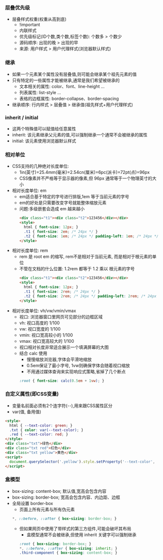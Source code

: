 ### 层叠优先级
- 层叠样式权重(权重从高到底)
  - !important
  - 内联样式
  - 优先级标记(ID个数,类个数,标签个数): 个数多 > 个数少
  - 源码顺序: 出现的晚 > 出现的早
  - 来源: 用户样式 > 用户代理样式(浏览器默认样式)

### 继承
- 如果一个元素某个属性没有层叠值,则可能会继承某个祖先元素的值
- 只有特定的一些属性才能被继承,通常是我们希望被继承的
  - 文本相关的属性: color、font、line-height ...
  - 列表属性: list-style ...
  - 表格的边框属性: border-collapse、border-spacing
- 继承顺序: 行内样式 > 层叠值 > 继承值(祖先样式+用户代理样式)

### inherit / initial
- 这两个特殊值可以赋值给任意属性
- inherit: 该元素继承父元素的值,可以强制继承一个通常不会被继承的属性
- initial: 该元素使用浏览器默认样式

### 相对单位
- CSS支持的几种绝对长度单位:
  - 1in(英寸)=25.4mm(毫米)=2.54cn(厘米)=6pc(派卡)=72pt(点)=96px
  - CSS像素并不严格等于显示器的像素,但 96px 通常等于一个物理英寸的大小
- 相对长度单位: em
  - em适合基于特定的字号进行排版,1em 等于当前元素的字号
  - em的好处是只需要改变字号就能整体缩放元素
  - 问题:多级嵌套会造成 em 越来越小
    ```html
    <div class="t1"><div class="t2">123456</div></div>
    <style>
      html { font-size: 12px; }
      .t1 { font-size: 2em; /* 24px */ }
      .t2 { font-size: 1em; /* 24px */ padding-left: 1em; /* 24px */ }
    </style>
    ```
- 相对长度单位: rem
  - rem 是 root em 的缩写, rem不是相对于当前元素, 而是相对于根元素的单位
  - 不管在文档的什么位置: 1.2rem 都等于 1.2 乘以 根元素的字号
    ```html
    <div class="t1"><div class="t2">123456</div></div>
    <style>
      html { font-size: 12px; }
      .t1 { font-size: 2rem; /* 24px */ }
      .t2 { font-size: 2rem; /* 24px */ padding-left: 2rem; /* 24px */ }
    </style>
    ```
- 相对长度单位: vh/vw/vmin/vmax
  - 视口: 浏览器窗口里网页可见部分的边框区域
  - vh: 视口高度的 1/100
  - vw: 视口宽度的 1/100
  - vmin: 视口宽高较小的 1/100
  - vmax: 视口宽高较大的 1/100
  - 视口相对长度非常适合展示一个填满屏幕的大图
  - 结合 calc 使用
    - 慢慢缩放浏览器,字体会平滑地缩放
    - 0.5em保证了最小字号, 1vw则确保字体会随着视口缩放
    - 不用通过媒体查询来实现响应式策略,省掉了几个断点
    ```css
    :root { font-size: calc(0.5em + 1vw); }
    ```

### 自定义属性(即CSS变量)
- 变量名前面必须有2个连字符(--),用来跟CSS属性区分
- var(值, 备用值)
```html
<style>
  html { --text-color: green; }
  .txt { color: var(--text-color); }
  .red { --text-color: red; }
</style>
<div class="txt">绿色</div>
<div class="txt red">红色</div>
<div class="txt yellow">黄色</div>
<script>
  document.querySelector('.yellow').style.setProperty('--text-color', 'yellow');
</script>
```

### 盒模型
- box-sizing: content-box; 默认值,宽高会包含内容
- box-sizing: border-box; 宽高会包含内容、内边距、边框
- 全局设置 border-box
  - 页面上所有元素与所有伪元素
  ```css
  *, ::before, ::after { box-sizing: border-box; }
  ```
  - 但如果网页中使用了带样式的第三方组件,可能会破坏其布局
    - 盒模型通常不会被继承,但使用 inherit 关键字可以强制继承
    ```css
    :root { box-sizing: border-box; }
    *, ::before, ::after { box-sizing: inherit; }
    .third-component { box-sizing: content-box; }
    ```

